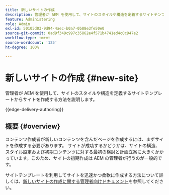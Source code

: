 ```yaml
---
title: 新しいサイトの作成
description: 管理者が AEM を使用して、サイトのスタイルや構造を定義するサイトテンプレートからサイトを作成する方法を説明します。
feature: Administering
role: Admin
exl-id: 50105d03-9d94-4aec-b0a7-0b88e3fe50e0
source-git-commit: 0ad9f349c997c35862e4f571b4741ed4c0c947e2
workflow-type: tm+mt
source-wordcount: '125'
ht-degree: 100%

---
```



# 新しいサイトの作成 {#new-site}

管理者が AEM を使用して、サイトのスタイルや構造を定義するサイトテンプレートからサイトを作成する方法を説明します。

{{edge-delivery-authoring}}

## 概要 {#overview}

コンテンツ作成者が新しいコンテンツを含んだページを作成するには、まずサイトを作成する必要があります。 サイトが成功するかどうかは、サイトの構造、スタイル設定および初期コンテンツに対する最初の検討と計画立案に大きくかかっています。このため、サイトの初期作成は AEM の管理者が行うのが一般的です。

サイトテンプレートを利用してサイトを迅速かつ柔軟に作成する方法について詳しくは、[新しいサイトの作成に関する管理者向けドキュメント](/help/sites-cloud/administering/site-creation/create-site.md)を参照してください。

